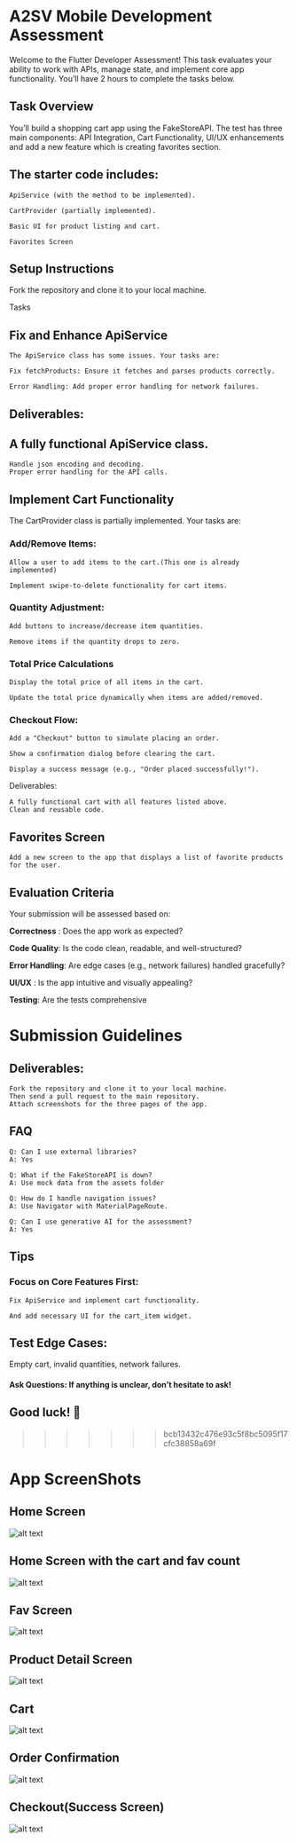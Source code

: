 # A2SV Mobile Development Assessment

Welcome to the Flutter Developer Assessment! This task evaluates your ability to work with APIs, manage state, and implement core app functionality. You’ll have 2 hours to complete the tasks below.

## Task Overview

You’ll build a shopping cart app using the FakeStoreAPI. The test has three main components:
API Integration, Cart Functionality, UI/UX enhancements and add a new feature which is creating favorites section.

## The starter code includes:

```
ApiService (with the method to be implemented).

CartProvider (partially implemented).

Basic UI for product listing and cart.

Favorites Screen
```

## Setup Instructions

Fork the repository and clone it to your local machine.

Tasks

## Fix and Enhance ApiService

    The ApiService class has some issues. Your tasks are:

    Fix fetchProducts: Ensure it fetches and parses products correctly.

    Error Handling: Add proper error handling for network failures.

## Deliverables:

## A fully functional ApiService class.

    Handle json encoding and decoding.
    Proper error handling for the API calls.

## Implement Cart Functionality

The CartProvider class is partially implemented. Your tasks are:

### Add/Remove Items:

    Allow a user to add items to the cart.(This one is already implemented)

    Implement swipe-to-delete functionality for cart items.

### Quantity Adjustment:

    Add buttons to increase/decrease item quantities.

    Remove items if the quantity drops to zero.

### Total Price Calculations

    Display the total price of all items in the cart.

    Update the total price dynamically when items are added/removed.

### Checkout Flow:

    Add a "Checkout" button to simulate placing an order.

    Show a confirmation dialog before clearing the cart.

    Display a success message (e.g., "Order placed successfully!").

Deliverables:

    A fully functional cart with all features listed above.
    Clean and reusable code.

## Favorites Screen

    Add a new screen to the app that displays a list of favorite products for the user.

## Evaluation Criteria

Your submission will be assessed based on:

**Correctness** : Does the app work as expected?

**Code Quality**: Is the code clean, readable, and well-structured?

**Error Handling**: Are edge cases (e.g., network failures) handled gracefully?

**UI/UX** : Is the app intuitive and visually appealing?

**Testing**: Are the tests comprehensive

# Submission Guidelines

## Deliverables:

    Fork the repository and clone it to your local machine.
    Then send a pull request to the main repository.
    Attach screenshots for the three pages of the app.

## FAQ

```
Q: Can I use external libraries?
A: Yes

Q: What if the FakeStoreAPI is down?
A: Use mock data from the assets folder

Q: How do I handle navigation issues?
A: Use Navigator with MaterialPageRoute.

Q: Can I use generative AI for the assessment?
A: Yes
```

## Tips

### Focus on Core Features First:

    Fix ApiService and implement cart functionality.

    And add necessary UI for the cart_item widget.

## Test Edge Cases:

Empty cart, invalid quantities, network failures.

#### Ask Questions: If anything is unclear, don’t hesitate to ask!

## Good luck! 🚀

> > > > > > > bcb13432c476e93c5f8bc5095f17cfc38858a69f

# App ScreenShots

## Home Screen

![alt text](image.png)

## Home Screen with the cart and fav count

![alt text](image-1.png)

## Fav Screen

![alt text](image-2.png)

## Product Detail Screen

![alt text](image-3.png)

## Cart

![alt text](image-4.png)

## Order Confirmation

![alt text](image-5.png)

## Checkout(Success Screen)

![alt text](image-6.png)
